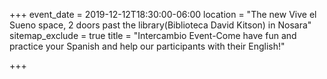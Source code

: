 +++
event_date = 2019-12-12T18:30:00-06:00
location = "The new Vive el Sueno space, 2 doors past the library(Biblioteca David Kitson) in Nosara"
sitemap_exclude = true
title = "Intercambio Event-Come have fun and practice your Spanish and help our participants with their English!"

+++
